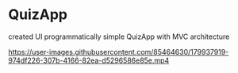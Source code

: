 # QuizApp
created UI programmatically
simple QuizApp  with MVC  architecture



https://user-images.githubusercontent.com/85464630/179937919-974df226-307b-4166-82ea-d5296586e85e.mp4

